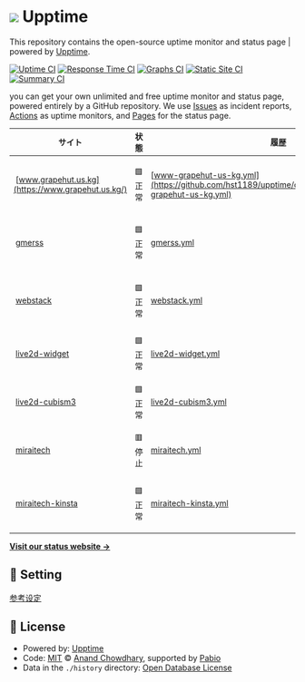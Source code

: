 # ![](assets/upptime-icon.svg) Upptime

This repository contains the open-source uptime monitor and status page | powered by [Upptime](https://github.com/upptime/upptime).

[![Uptime CI](https://github.com/hst1189/upptime/workflows/Uptime%20CI/badge.svg)](https://github.com/hst1189/upptime/actions?query=workflow%3A%22Uptime+CI%22)
[![Response Time CI](https://github.com/hst1189/upptime/workflows/Response%20Time%20CI/badge.svg)](https://github.com/hst1189/upptime/actions?query=workflow%3A%22Response+Time+CI%22)
[![Graphs CI](https://github.com/hst1189/upptime/workflows/Graphs%20CI/badge.svg)](https://github.com/hst1189/upptime/actions?query=workflow%3A%22Graphs+CI%22)
[![Static Site CI](https://github.com/hst1189/upptime/workflows/Static%20Site%20CI/badge.svg)](https://github.com/hst1189/upptime/actions?query=workflow%3A%22Static+Site+CI%22)
[![Summary CI](https://github.com/hst1189/upptime/workflows/Summary%20CI/badge.svg)](https://github.com/hst1189/upptime/actions?query=workflow%3A%22Summary+CI%22)

you can get your own unlimited and free uptime monitor and status page, powered entirely by a GitHub repository. We use [Issues](https://github.com/hst1189/upptime/issues) as incident reports, [Actions](https://github.com/hst1189/upptime/actions) as uptime monitors, and [Pages](https://hst1189.github.io/upptime) for the status page.

<!--start: status pages-->
<!-- This summary is generated by Upptime (https://github.com/upptime/upptime) -->
<!-- Do not edit this manually, your changes will be overwritten -->
<!-- prettier-ignore -->
| サイト | 状態 | 履歴 | 応答時間 | 稼働時間 |
| --- | ------ | ------- | ------------- | ------ |
| <img alt="" src="https://github.githubassets.com/favicons/favicon.svg" height="13"> [www.grapehut.us.kg](https://www.grapehut.us.kg/) | 🟩 正常 | [www-grapehut-us-kg.yml](https://github.com/hst1189/upptime/commits/HEAD/history/www-grapehut-us-kg.yml) | <details><summary><img alt="応答時間グラフ" src="./graphs/www-grapehut-us-kg/response-time-week.png" height="20"> 2188ミリ秒</summary><br><a href="https://status.grapehut.us.kg/history/www-grapehut-us-kg"><img alt="応答時間 2188" src="https://img.shields.io/endpoint?url=https%3A%2F%2Fraw.githubusercontent.com%2Fhst1189%2Fupptime%2FHEAD%2Fapi%2Fwww-grapehut-us-kg%2Fresponse-time.json"></a><br><a href="https://status.grapehut.us.kg/history/www-grapehut-us-kg"><img alt="24時間 応答時間 4398" src="https://img.shields.io/endpoint?url=https%3A%2F%2Fraw.githubusercontent.com%2Fhst1189%2Fupptime%2FHEAD%2Fapi%2Fwww-grapehut-us-kg%2Fresponse-time-day.json"></a><br><a href="https://status.grapehut.us.kg/history/www-grapehut-us-kg"><img alt="7日 応答時間 2188" src="https://img.shields.io/endpoint?url=https%3A%2F%2Fraw.githubusercontent.com%2Fhst1189%2Fupptime%2FHEAD%2Fapi%2Fwww-grapehut-us-kg%2Fresponse-time-week.json"></a><br><a href="https://status.grapehut.us.kg/history/www-grapehut-us-kg"><img alt="30日 応答時間 2188" src="https://img.shields.io/endpoint?url=https%3A%2F%2Fraw.githubusercontent.com%2Fhst1189%2Fupptime%2FHEAD%2Fapi%2Fwww-grapehut-us-kg%2Fresponse-time-month.json"></a><br><a href="https://status.grapehut.us.kg/history/www-grapehut-us-kg"><img alt="1年 応答時間 2188" src="https://img.shields.io/endpoint?url=https%3A%2F%2Fraw.githubusercontent.com%2Fhst1189%2Fupptime%2FHEAD%2Fapi%2Fwww-grapehut-us-kg%2Fresponse-time-year.json"></a></details> | <details><summary><a href="https://status.grapehut.us.kg/history/www-grapehut-us-kg">100.00%</a></summary><a href="https://status.grapehut.us.kg/history/www-grapehut-us-kg"><img alt="稼働時間 100.00%" src="https://img.shields.io/endpoint?url=https%3A%2F%2Fraw.githubusercontent.com%2Fhst1189%2Fupptime%2FHEAD%2Fapi%2Fwww-grapehut-us-kg%2Fuptime.json"></a><br><a href="https://status.grapehut.us.kg/history/www-grapehut-us-kg"><img alt="24時間の稼働時間 100.00%" src="https://img.shields.io/endpoint?url=https%3A%2F%2Fraw.githubusercontent.com%2Fhst1189%2Fupptime%2FHEAD%2Fapi%2Fwww-grapehut-us-kg%2Fuptime-day.json"></a><br><a href="https://status.grapehut.us.kg/history/www-grapehut-us-kg"><img alt="7日間の稼働時間 100.00%" src="https://img.shields.io/endpoint?url=https%3A%2F%2Fraw.githubusercontent.com%2Fhst1189%2Fupptime%2FHEAD%2Fapi%2Fwww-grapehut-us-kg%2Fuptime-week.json"></a><br><a href="https://status.grapehut.us.kg/history/www-grapehut-us-kg"><img alt="30日の稼働時間 100.00%" src="https://img.shields.io/endpoint?url=https%3A%2F%2Fraw.githubusercontent.com%2Fhst1189%2Fupptime%2FHEAD%2Fapi%2Fwww-grapehut-us-kg%2Fuptime-month.json"></a><br><a href="https://status.grapehut.us.kg/history/www-grapehut-us-kg"><img alt="1年の稼働時間 100.00%" src="https://img.shields.io/endpoint?url=https%3A%2F%2Fraw.githubusercontent.com%2Fhst1189%2Fupptime%2FHEAD%2Fapi%2Fwww-grapehut-us-kg%2Fuptime-year.json"></a></details>
| <img alt="" src="https://github.githubassets.com/favicons/favicon.svg" height="13"> [gmerss](https://gmerss.grapehut.us.kg/) | 🟩 正常 | [gmerss.yml](https://github.com/hst1189/upptime/commits/HEAD/history/gmerss.yml) | <details><summary><img alt="応答時間グラフ" src="./graphs/gmerss/response-time-week.png" height="20"> 2246ミリ秒</summary><br><a href="https://status.grapehut.us.kg/history/gmerss"><img alt="応答時間 2246" src="https://img.shields.io/endpoint?url=https%3A%2F%2Fraw.githubusercontent.com%2Fhst1189%2Fupptime%2FHEAD%2Fapi%2Fgmerss%2Fresponse-time.json"></a><br><a href="https://status.grapehut.us.kg/history/gmerss"><img alt="24時間 応答時間 5254" src="https://img.shields.io/endpoint?url=https%3A%2F%2Fraw.githubusercontent.com%2Fhst1189%2Fupptime%2FHEAD%2Fapi%2Fgmerss%2Fresponse-time-day.json"></a><br><a href="https://status.grapehut.us.kg/history/gmerss"><img alt="7日 応答時間 2246" src="https://img.shields.io/endpoint?url=https%3A%2F%2Fraw.githubusercontent.com%2Fhst1189%2Fupptime%2FHEAD%2Fapi%2Fgmerss%2Fresponse-time-week.json"></a><br><a href="https://status.grapehut.us.kg/history/gmerss"><img alt="30日 応答時間 2246" src="https://img.shields.io/endpoint?url=https%3A%2F%2Fraw.githubusercontent.com%2Fhst1189%2Fupptime%2FHEAD%2Fapi%2Fgmerss%2Fresponse-time-month.json"></a><br><a href="https://status.grapehut.us.kg/history/gmerss"><img alt="1年 応答時間 2246" src="https://img.shields.io/endpoint?url=https%3A%2F%2Fraw.githubusercontent.com%2Fhst1189%2Fupptime%2FHEAD%2Fapi%2Fgmerss%2Fresponse-time-year.json"></a></details> | <details><summary><a href="https://status.grapehut.us.kg/history/gmerss">100.00%</a></summary><a href="https://status.grapehut.us.kg/history/gmerss"><img alt="稼働時間 100.00%" src="https://img.shields.io/endpoint?url=https%3A%2F%2Fraw.githubusercontent.com%2Fhst1189%2Fupptime%2FHEAD%2Fapi%2Fgmerss%2Fuptime.json"></a><br><a href="https://status.grapehut.us.kg/history/gmerss"><img alt="24時間の稼働時間 100.00%" src="https://img.shields.io/endpoint?url=https%3A%2F%2Fraw.githubusercontent.com%2Fhst1189%2Fupptime%2FHEAD%2Fapi%2Fgmerss%2Fuptime-day.json"></a><br><a href="https://status.grapehut.us.kg/history/gmerss"><img alt="7日間の稼働時間 100.00%" src="https://img.shields.io/endpoint?url=https%3A%2F%2Fraw.githubusercontent.com%2Fhst1189%2Fupptime%2FHEAD%2Fapi%2Fgmerss%2Fuptime-week.json"></a><br><a href="https://status.grapehut.us.kg/history/gmerss"><img alt="30日の稼働時間 100.00%" src="https://img.shields.io/endpoint?url=https%3A%2F%2Fraw.githubusercontent.com%2Fhst1189%2Fupptime%2FHEAD%2Fapi%2Fgmerss%2Fuptime-month.json"></a><br><a href="https://status.grapehut.us.kg/history/gmerss"><img alt="1年の稼働時間 100.00%" src="https://img.shields.io/endpoint?url=https%3A%2F%2Fraw.githubusercontent.com%2Fhst1189%2Fupptime%2FHEAD%2Fapi%2Fgmerss%2Fuptime-year.json"></a></details>
| <img alt="" src="https://github.githubassets.com/favicons/favicon.svg" height="13"> [webstack](https://webstack.grapehut.us.kg/) | 🟩 正常 | [webstack.yml](https://github.com/hst1189/upptime/commits/HEAD/history/webstack.yml) | <details><summary><img alt="応答時間グラフ" src="./graphs/webstack/response-time-week.png" height="20"> 1625ミリ秒</summary><br><a href="https://status.grapehut.us.kg/history/webstack"><img alt="応答時間 1625" src="https://img.shields.io/endpoint?url=https%3A%2F%2Fraw.githubusercontent.com%2Fhst1189%2Fupptime%2FHEAD%2Fapi%2Fwebstack%2Fresponse-time.json"></a><br><a href="https://status.grapehut.us.kg/history/webstack"><img alt="24時間 応答時間 441" src="https://img.shields.io/endpoint?url=https%3A%2F%2Fraw.githubusercontent.com%2Fhst1189%2Fupptime%2FHEAD%2Fapi%2Fwebstack%2Fresponse-time-day.json"></a><br><a href="https://status.grapehut.us.kg/history/webstack"><img alt="7日 応答時間 1625" src="https://img.shields.io/endpoint?url=https%3A%2F%2Fraw.githubusercontent.com%2Fhst1189%2Fupptime%2FHEAD%2Fapi%2Fwebstack%2Fresponse-time-week.json"></a><br><a href="https://status.grapehut.us.kg/history/webstack"><img alt="30日 応答時間 1625" src="https://img.shields.io/endpoint?url=https%3A%2F%2Fraw.githubusercontent.com%2Fhst1189%2Fupptime%2FHEAD%2Fapi%2Fwebstack%2Fresponse-time-month.json"></a><br><a href="https://status.grapehut.us.kg/history/webstack"><img alt="1年 応答時間 1625" src="https://img.shields.io/endpoint?url=https%3A%2F%2Fraw.githubusercontent.com%2Fhst1189%2Fupptime%2FHEAD%2Fapi%2Fwebstack%2Fresponse-time-year.json"></a></details> | <details><summary><a href="https://status.grapehut.us.kg/history/webstack">100.00%</a></summary><a href="https://status.grapehut.us.kg/history/webstack"><img alt="稼働時間 100.00%" src="https://img.shields.io/endpoint?url=https%3A%2F%2Fraw.githubusercontent.com%2Fhst1189%2Fupptime%2FHEAD%2Fapi%2Fwebstack%2Fuptime.json"></a><br><a href="https://status.grapehut.us.kg/history/webstack"><img alt="24時間の稼働時間 100.00%" src="https://img.shields.io/endpoint?url=https%3A%2F%2Fraw.githubusercontent.com%2Fhst1189%2Fupptime%2FHEAD%2Fapi%2Fwebstack%2Fuptime-day.json"></a><br><a href="https://status.grapehut.us.kg/history/webstack"><img alt="7日間の稼働時間 100.00%" src="https://img.shields.io/endpoint?url=https%3A%2F%2Fraw.githubusercontent.com%2Fhst1189%2Fupptime%2FHEAD%2Fapi%2Fwebstack%2Fuptime-week.json"></a><br><a href="https://status.grapehut.us.kg/history/webstack"><img alt="30日の稼働時間 100.00%" src="https://img.shields.io/endpoint?url=https%3A%2F%2Fraw.githubusercontent.com%2Fhst1189%2Fupptime%2FHEAD%2Fapi%2Fwebstack%2Fuptime-month.json"></a><br><a href="https://status.grapehut.us.kg/history/webstack"><img alt="1年の稼働時間 100.00%" src="https://img.shields.io/endpoint?url=https%3A%2F%2Fraw.githubusercontent.com%2Fhst1189%2Fupptime%2FHEAD%2Fapi%2Fwebstack%2Fuptime-year.json"></a></details>
| <img alt="" src="https://www.grapehut.us.kg/live2d-widget/avatar.png" height="13"> [live2d-widget](https://www.grapehut.us.kg/live2d-widget/) | 🟩 正常 | [live2d-widget.yml](https://github.com/hst1189/upptime/commits/HEAD/history/live2d-widget.yml) | <details><summary><img alt="応答時間グラフ" src="./graphs/live2d-widget/response-time-week.png" height="20"> 49ミリ秒</summary><br><a href="https://status.grapehut.us.kg/history/live2d-widget"><img alt="応答時間 49" src="https://img.shields.io/endpoint?url=https%3A%2F%2Fraw.githubusercontent.com%2Fhst1189%2Fupptime%2FHEAD%2Fapi%2Flive2d-widget%2Fresponse-time.json"></a><br><a href="https://status.grapehut.us.kg/history/live2d-widget"><img alt="24時間 応答時間 40" src="https://img.shields.io/endpoint?url=https%3A%2F%2Fraw.githubusercontent.com%2Fhst1189%2Fupptime%2FHEAD%2Fapi%2Flive2d-widget%2Fresponse-time-day.json"></a><br><a href="https://status.grapehut.us.kg/history/live2d-widget"><img alt="7日 応答時間 49" src="https://img.shields.io/endpoint?url=https%3A%2F%2Fraw.githubusercontent.com%2Fhst1189%2Fupptime%2FHEAD%2Fapi%2Flive2d-widget%2Fresponse-time-week.json"></a><br><a href="https://status.grapehut.us.kg/history/live2d-widget"><img alt="30日 応答時間 49" src="https://img.shields.io/endpoint?url=https%3A%2F%2Fraw.githubusercontent.com%2Fhst1189%2Fupptime%2FHEAD%2Fapi%2Flive2d-widget%2Fresponse-time-month.json"></a><br><a href="https://status.grapehut.us.kg/history/live2d-widget"><img alt="1年 応答時間 49" src="https://img.shields.io/endpoint?url=https%3A%2F%2Fraw.githubusercontent.com%2Fhst1189%2Fupptime%2FHEAD%2Fapi%2Flive2d-widget%2Fresponse-time-year.json"></a></details> | <details><summary><a href="https://status.grapehut.us.kg/history/live2d-widget">100.00%</a></summary><a href="https://status.grapehut.us.kg/history/live2d-widget"><img alt="稼働時間 100.00%" src="https://img.shields.io/endpoint?url=https%3A%2F%2Fraw.githubusercontent.com%2Fhst1189%2Fupptime%2FHEAD%2Fapi%2Flive2d-widget%2Fuptime.json"></a><br><a href="https://status.grapehut.us.kg/history/live2d-widget"><img alt="24時間の稼働時間 100.00%" src="https://img.shields.io/endpoint?url=https%3A%2F%2Fraw.githubusercontent.com%2Fhst1189%2Fupptime%2FHEAD%2Fapi%2Flive2d-widget%2Fuptime-day.json"></a><br><a href="https://status.grapehut.us.kg/history/live2d-widget"><img alt="7日間の稼働時間 100.00%" src="https://img.shields.io/endpoint?url=https%3A%2F%2Fraw.githubusercontent.com%2Fhst1189%2Fupptime%2FHEAD%2Fapi%2Flive2d-widget%2Fuptime-week.json"></a><br><a href="https://status.grapehut.us.kg/history/live2d-widget"><img alt="30日の稼働時間 100.00%" src="https://img.shields.io/endpoint?url=https%3A%2F%2Fraw.githubusercontent.com%2Fhst1189%2Fupptime%2FHEAD%2Fapi%2Flive2d-widget%2Fuptime-month.json"></a><br><a href="https://status.grapehut.us.kg/history/live2d-widget"><img alt="1年の稼働時間 100.00%" src="https://img.shields.io/endpoint?url=https%3A%2F%2Fraw.githubusercontent.com%2Fhst1189%2Fupptime%2FHEAD%2Fapi%2Flive2d-widget%2Fuptime-year.json"></a></details>
| <img alt="" src="https://www.grapehut.us.kg/live2d-widget/avatar.png" height="13"> [live2d-cubism3](https://www.grapehut.us.kg/live2d-cubism3/) | 🟩 正常 | [live2d-cubism3.yml](https://github.com/hst1189/upptime/commits/HEAD/history/live2d-cubism3.yml) | <details><summary><img alt="応答時間グラフ" src="./graphs/live2d-cubism3/response-time-week.png" height="20"> 41ミリ秒</summary><br><a href="https://status.grapehut.us.kg/history/live2d-cubism3"><img alt="応答時間 41" src="https://img.shields.io/endpoint?url=https%3A%2F%2Fraw.githubusercontent.com%2Fhst1189%2Fupptime%2FHEAD%2Fapi%2Flive2d-cubism3%2Fresponse-time.json"></a><br><a href="https://status.grapehut.us.kg/history/live2d-cubism3"><img alt="24時間 応答時間 48" src="https://img.shields.io/endpoint?url=https%3A%2F%2Fraw.githubusercontent.com%2Fhst1189%2Fupptime%2FHEAD%2Fapi%2Flive2d-cubism3%2Fresponse-time-day.json"></a><br><a href="https://status.grapehut.us.kg/history/live2d-cubism3"><img alt="7日 応答時間 41" src="https://img.shields.io/endpoint?url=https%3A%2F%2Fraw.githubusercontent.com%2Fhst1189%2Fupptime%2FHEAD%2Fapi%2Flive2d-cubism3%2Fresponse-time-week.json"></a><br><a href="https://status.grapehut.us.kg/history/live2d-cubism3"><img alt="30日 応答時間 41" src="https://img.shields.io/endpoint?url=https%3A%2F%2Fraw.githubusercontent.com%2Fhst1189%2Fupptime%2FHEAD%2Fapi%2Flive2d-cubism3%2Fresponse-time-month.json"></a><br><a href="https://status.grapehut.us.kg/history/live2d-cubism3"><img alt="1年 応答時間 41" src="https://img.shields.io/endpoint?url=https%3A%2F%2Fraw.githubusercontent.com%2Fhst1189%2Fupptime%2FHEAD%2Fapi%2Flive2d-cubism3%2Fresponse-time-year.json"></a></details> | <details><summary><a href="https://status.grapehut.us.kg/history/live2d-cubism3">100.00%</a></summary><a href="https://status.grapehut.us.kg/history/live2d-cubism3"><img alt="稼働時間 100.00%" src="https://img.shields.io/endpoint?url=https%3A%2F%2Fraw.githubusercontent.com%2Fhst1189%2Fupptime%2FHEAD%2Fapi%2Flive2d-cubism3%2Fuptime.json"></a><br><a href="https://status.grapehut.us.kg/history/live2d-cubism3"><img alt="24時間の稼働時間 100.00%" src="https://img.shields.io/endpoint?url=https%3A%2F%2Fraw.githubusercontent.com%2Fhst1189%2Fupptime%2FHEAD%2Fapi%2Flive2d-cubism3%2Fuptime-day.json"></a><br><a href="https://status.grapehut.us.kg/history/live2d-cubism3"><img alt="7日間の稼働時間 100.00%" src="https://img.shields.io/endpoint?url=https%3A%2F%2Fraw.githubusercontent.com%2Fhst1189%2Fupptime%2FHEAD%2Fapi%2Flive2d-cubism3%2Fuptime-week.json"></a><br><a href="https://status.grapehut.us.kg/history/live2d-cubism3"><img alt="30日の稼働時間 100.00%" src="https://img.shields.io/endpoint?url=https%3A%2F%2Fraw.githubusercontent.com%2Fhst1189%2Fupptime%2FHEAD%2Fapi%2Flive2d-cubism3%2Fuptime-month.json"></a><br><a href="https://status.grapehut.us.kg/history/live2d-cubism3"><img alt="1年の稼働時間 100.00%" src="https://img.shields.io/endpoint?url=https%3A%2F%2Fraw.githubusercontent.com%2Fhst1189%2Fupptime%2FHEAD%2Fapi%2Flive2d-cubism3%2Fuptime-year.json"></a></details>
| <img alt="" src="https://miraitech-chiyoda.com/img/favicon.ico" height="13"> [miraitech](https://miraitech-chiyoda.com/) | 🟥 停止 | [miraitech.yml](https://github.com/hst1189/upptime/commits/HEAD/history/miraitech.yml) | <details><summary><img alt="応答時間グラフ" src="./graphs/miraitech/response-time-week.png" height="20"> 0ミリ秒</summary><br><a href="https://status.grapehut.us.kg/history/miraitech"><img alt="応答時間 0" src="https://img.shields.io/endpoint?url=https%3A%2F%2Fraw.githubusercontent.com%2Fhst1189%2Fupptime%2FHEAD%2Fapi%2Fmiraitech%2Fresponse-time.json"></a><br><a href="https://status.grapehut.us.kg/history/miraitech"><img alt="24時間 応答時間 0" src="https://img.shields.io/endpoint?url=https%3A%2F%2Fraw.githubusercontent.com%2Fhst1189%2Fupptime%2FHEAD%2Fapi%2Fmiraitech%2Fresponse-time-day.json"></a><br><a href="https://status.grapehut.us.kg/history/miraitech"><img alt="7日 応答時間 0" src="https://img.shields.io/endpoint?url=https%3A%2F%2Fraw.githubusercontent.com%2Fhst1189%2Fupptime%2FHEAD%2Fapi%2Fmiraitech%2Fresponse-time-week.json"></a><br><a href="https://status.grapehut.us.kg/history/miraitech"><img alt="30日 応答時間 0" src="https://img.shields.io/endpoint?url=https%3A%2F%2Fraw.githubusercontent.com%2Fhst1189%2Fupptime%2FHEAD%2Fapi%2Fmiraitech%2Fresponse-time-month.json"></a><br><a href="https://status.grapehut.us.kg/history/miraitech"><img alt="1年 応答時間 0" src="https://img.shields.io/endpoint?url=https%3A%2F%2Fraw.githubusercontent.com%2Fhst1189%2Fupptime%2FHEAD%2Fapi%2Fmiraitech%2Fresponse-time-year.json"></a></details> | <details><summary><a href="https://status.grapehut.us.kg/history/miraitech">0.00%</a></summary><a href="https://status.grapehut.us.kg/history/miraitech"><img alt="稼働時間 0.00%" src="https://img.shields.io/endpoint?url=https%3A%2F%2Fraw.githubusercontent.com%2Fhst1189%2Fupptime%2FHEAD%2Fapi%2Fmiraitech%2Fuptime.json"></a><br><a href="https://status.grapehut.us.kg/history/miraitech"><img alt="24時間の稼働時間 0.00%" src="https://img.shields.io/endpoint?url=https%3A%2F%2Fraw.githubusercontent.com%2Fhst1189%2Fupptime%2FHEAD%2Fapi%2Fmiraitech%2Fuptime-day.json"></a><br><a href="https://status.grapehut.us.kg/history/miraitech"><img alt="7日間の稼働時間 0.00%" src="https://img.shields.io/endpoint?url=https%3A%2F%2Fraw.githubusercontent.com%2Fhst1189%2Fupptime%2FHEAD%2Fapi%2Fmiraitech%2Fuptime-week.json"></a><br><a href="https://status.grapehut.us.kg/history/miraitech"><img alt="30日の稼働時間 0.00%" src="https://img.shields.io/endpoint?url=https%3A%2F%2Fraw.githubusercontent.com%2Fhst1189%2Fupptime%2FHEAD%2Fapi%2Fmiraitech%2Fuptime-month.json"></a><br><a href="https://status.grapehut.us.kg/history/miraitech"><img alt="1年の稼働時間 0.00%" src="https://img.shields.io/endpoint?url=https%3A%2F%2Fraw.githubusercontent.com%2Fhst1189%2Fupptime%2FHEAD%2Fapi%2Fmiraitech%2Fuptime-year.json"></a></details>
| <img alt="" src="https://miraitech-x7yk3.kinsta.page/img/favicon.ico" height="13"> [miraitech-kinsta](https://miraitech-x7yk3.kinsta.page/) | 🟩 正常 | [miraitech-kinsta.yml](https://github.com/hst1189/upptime/commits/HEAD/history/miraitech-kinsta.yml) | <details><summary><img alt="応答時間グラフ" src="./graphs/miraitech-kinsta/response-time-week.png" height="20"> 262ミリ秒</summary><br><a href="https://status.grapehut.us.kg/history/miraitech-kinsta"><img alt="応答時間 262" src="https://img.shields.io/endpoint?url=https%3A%2F%2Fraw.githubusercontent.com%2Fhst1189%2Fupptime%2FHEAD%2Fapi%2Fmiraitech-kinsta%2Fresponse-time.json"></a><br><a href="https://status.grapehut.us.kg/history/miraitech-kinsta"><img alt="24時間 応答時間 260" src="https://img.shields.io/endpoint?url=https%3A%2F%2Fraw.githubusercontent.com%2Fhst1189%2Fupptime%2FHEAD%2Fapi%2Fmiraitech-kinsta%2Fresponse-time-day.json"></a><br><a href="https://status.grapehut.us.kg/history/miraitech-kinsta"><img alt="7日 応答時間 262" src="https://img.shields.io/endpoint?url=https%3A%2F%2Fraw.githubusercontent.com%2Fhst1189%2Fupptime%2FHEAD%2Fapi%2Fmiraitech-kinsta%2Fresponse-time-week.json"></a><br><a href="https://status.grapehut.us.kg/history/miraitech-kinsta"><img alt="30日 応答時間 262" src="https://img.shields.io/endpoint?url=https%3A%2F%2Fraw.githubusercontent.com%2Fhst1189%2Fupptime%2FHEAD%2Fapi%2Fmiraitech-kinsta%2Fresponse-time-month.json"></a><br><a href="https://status.grapehut.us.kg/history/miraitech-kinsta"><img alt="1年 応答時間 262" src="https://img.shields.io/endpoint?url=https%3A%2F%2Fraw.githubusercontent.com%2Fhst1189%2Fupptime%2FHEAD%2Fapi%2Fmiraitech-kinsta%2Fresponse-time-year.json"></a></details> | <details><summary><a href="https://status.grapehut.us.kg/history/miraitech-kinsta">100.00%</a></summary><a href="https://status.grapehut.us.kg/history/miraitech-kinsta"><img alt="稼働時間 100.00%" src="https://img.shields.io/endpoint?url=https%3A%2F%2Fraw.githubusercontent.com%2Fhst1189%2Fupptime%2FHEAD%2Fapi%2Fmiraitech-kinsta%2Fuptime.json"></a><br><a href="https://status.grapehut.us.kg/history/miraitech-kinsta"><img alt="24時間の稼働時間 100.00%" src="https://img.shields.io/endpoint?url=https%3A%2F%2Fraw.githubusercontent.com%2Fhst1189%2Fupptime%2FHEAD%2Fapi%2Fmiraitech-kinsta%2Fuptime-day.json"></a><br><a href="https://status.grapehut.us.kg/history/miraitech-kinsta"><img alt="7日間の稼働時間 100.00%" src="https://img.shields.io/endpoint?url=https%3A%2F%2Fraw.githubusercontent.com%2Fhst1189%2Fupptime%2FHEAD%2Fapi%2Fmiraitech-kinsta%2Fuptime-week.json"></a><br><a href="https://status.grapehut.us.kg/history/miraitech-kinsta"><img alt="30日の稼働時間 100.00%" src="https://img.shields.io/endpoint?url=https%3A%2F%2Fraw.githubusercontent.com%2Fhst1189%2Fupptime%2FHEAD%2Fapi%2Fmiraitech-kinsta%2Fuptime-month.json"></a><br><a href="https://status.grapehut.us.kg/history/miraitech-kinsta"><img alt="1年の稼働時間 100.00%" src="https://img.shields.io/endpoint?url=https%3A%2F%2Fraw.githubusercontent.com%2Fhst1189%2Fupptime%2FHEAD%2Fapi%2Fmiraitech-kinsta%2Fuptime-year.json"></a></details>

<!--end: status pages-->

[**Visit our status website →**](https://hst1189.github.io/upptime)

## 📄 Setting

[参考设定](Setting.md)

## 📄 License

- Powered by: [Upptime](https://github.com/upptime/upptime)
- Code: [MIT](./LICENSE) © [Anand Chowdhary](https://anandchowdhary.com), supported by [Pabio](https://pabio.com)
- Data in the `./history` directory: [Open Database License](https://opendatacommons.org/licenses/odbl/1-0/)
